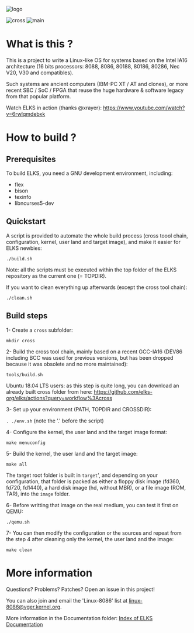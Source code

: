 ![logo](https://github.com/elks-org/elks/blob/master/Documentation/img/ELKS-Logo.png)


![cross](https://github.com/elks-org/elks/workflows/cross/badge.svg)
![main](https://github.com/elks-org/elks/workflows/main/badge.svg)


# What is this ?

This is a project to write a Linux-like OS for systems based on the Intel
IA16 architecture (16 bits processors: 8088, 8086, 80188, 80186, 80286,
Nec V20, V30 and compatibles).

Such systems are ancient computers (IBM-PC XT / AT and clones), or more
recent SBC / SoC / FPGA that reuse the huge hardware & software legacy
from that popular platform.

Watch ELKS in action (thanks @xrayer): https://www.youtube.com/watch?v=6rwlqmdebxk

# How to build ?

## Prerequisites

To build ELKS, you need a GNU development environment, including:
- flex
- bison
- texinfo
- libncurses5-dev

## Quickstart

A script is provided to automate the whole build process
(cross toool chain, configuration, kernel, user land and target image),
and make it easier for ELKS newbies:

`./build.sh`

Note: all the scripts must be executed within the top folder of
the ELKS repository as the current one (= TOPDIR).

If you want to clean everything up afterwards (except the cross tool chain):

`./clean.sh`

## Build steps

1- Create a `cross` subfolder:

`mkdir cross`

2- Build the cross tool chain, mainly based on a recent GCC-IA16
(DEV86 including BCC was used for previous versions, but has been
dropped because it was obsolete and no more maintained):

`tools/build.sh`

Ubuntu 18.04 LTS users: as this step is quite long,
you can download an already built cross folder from here:
https://github.com/elks-org/elks/actions?query=workflow%3Across

3- Set up your environment (PATH, TOPDIR and CROSSDIR):

`. ./env.sh` (note the '.' before the script)

4- Configure the kernel, the user land and the target image format:

`make menuconfig`

5- Build the kernel, the user land and the target image:

`make all`

The target root folder is built in `target`', and depending on your
configuration, that folder is packed as either a floppy disk image
(fd360, fd720, fd1440), a hard disk image (hd, without MBR),
or a file image (ROM, TAR), into the `image` folder.

6- Before writting that image on the real medium,
you can test it first on QEMU:

`./qemu.sh`

7- You can then modify the configuration or the sources and repeat from the
step 4 after cleaning only the kernel, the user land and the image:

`make clean`


# More information

Questions? Problems? Patches? Open an issue in this project!

You can also join and email the 'Linux-8086' list at linux-8086@vger.kernel.org.

More information in the Documentation folder: [Index of ELKS Documentation](https://htmlpreview.github.io/?https://github.com/jbruchon/elks/blob/master/Documentation/index.html)

